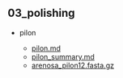 ## 03_polishing

-   pilon

    -   [pilon.md](pilon/pilon.md)
    -   [pilon_summary.md](pilon/pilon_summary.md)
    -   [arenosa_pilon12.fasta.gz](pilon/arenosa_pilon12.fasta.gz)